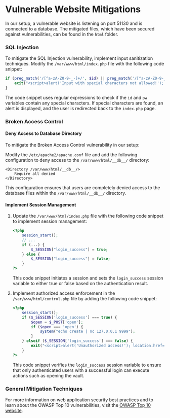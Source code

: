 # Vulnerable Website Mitigations

In our setup, a vulnerable website is listening on port 51130 and is connected to a database. The mitigated files, which have been secured against vulnerabilities, can be found in the `html` folder.

### SQL Injection

To mitigate the SQL Injection vulnerability, implement input sanitization techniques. Modify the `/var/www/html/index.php` file with the following code snippet:

```php
if (preg_match('/[^a-zA-Z0-9-_-]+/', $id) || preg_match('/[^a-zA-Z0-9-_-]+/', $pw)) {
    exit("<script>alert('Input with special characters not allowed!'); location.href='/index.php';</script>");
}
```

The code snippet uses regular expressions to check if the `id` and `pw` variables contain any special characters. If special characters are found, an alert is displayed, and the user is redirected back to the `index.php` page.

### Broken Access Control

#### Deny Access to Database Directory

To mitigate the Broken Access Control vulnerability in our setup:

Modify the `/etc/apache2/apache.conf` file and add the following configuration to deny access to the `/var/www/html/__db__/` directory:

```
<Directory /var/www/html/__db__/>
    Require all denied
</Directory>
```

This configuration ensures that users are completely denied access to the database files within the `/var/www/html/__db__/` directory.

#### Implement Session Management

1. Update the `/var/www/html/index.php` file with the following code snippet to implement session management:

    ```php
    <?php
        session_start();
        // ...
        if (...) {
            $_SESSION["login_success"] = true;
        } else {
            $_SESSION["login_success"] = false;
        }
    ?>
    ```

    This code snippet initiates a session and sets the `login_success` session variable to either true or false based on the authentication result.

2. Implement authorized access enforcement in the `/var/www/html/control.php` file by adding the following code snippet:

    ```php
    <?php
        session_start();
        if ($_SESSION['login_success'] === true) {
            $open = $_POST['open'];
            if ($open === 'open') {
                system("echo create | nc 127.0.0.1 9999");
            }
        } elseif ($_SESSION['login_success'] === false) {
            exit("<script>alert('Unauthorized access!'); location.href='/index.php';</script>");
        }
    ?>
    ```

    This code snippet verifies the `login_success` session variable to ensure that only authenticated users with a successful login can execute actions such as opening the vault.

### General Mitigation Techniques

For more information on web application security best practices and to learn about the OWASP Top 10 vulnerabilities, visit the [OWASP Top 10 website](https://owasp.org/www-project-top-ten/).
